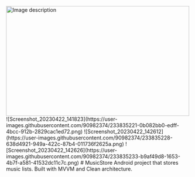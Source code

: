 <img src="[image_path.jpg](https://user-images.githubusercontent.com/90982374/233835221-0b082bb0-edff-4bcc-912b-2829cac1ed72.png)" alt="Image description" width="500" height="300">
![Screenshot_20230422_141823](https://user-images.githubusercontent.com/90982374/233835221-0b082bb0-edff-4bcc-912b-2829cac1ed72.png)
![Screenshot_20230422_142612](https://user-images.githubusercontent.com/90982374/233835228-638d4921-949a-422c-87b4-011736f2625a.png)
![Screenshot_20230422_142626](https://user-images.githubusercontent.com/90982374/233835233-b9af49d8-1653-4b7f-a581-41532dc11c7c.png)
# MusicStore
Android project that stores music lists. Built with MVVM and Clean architecture.
